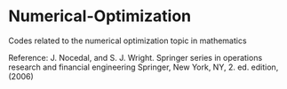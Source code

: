 # Numerical-Optimization
Codes related to the numerical optimization topic in mathematics

Reference:
J. Nocedal, and S. J. Wright. Springer series in operations research and financial engineering Springer, New York, NY, 2. ed. edition, (2006)
